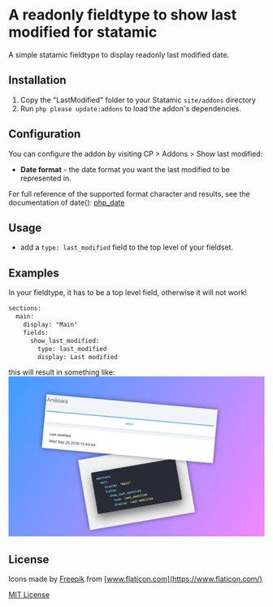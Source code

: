 # A readonly fieldtype to show last modified for statamic
A simple statamic fieldtype to display readonly last modified date.

## Installation

1. Copy the "LastModified" folder to your Statamic `site/addons` directory
2. Run `php please update:addons` to load the addon's dependencies.

## Configuration

You can configure the addon by visiting CP > Addons > Show last modified:

  * **Date format** - the date format you want the last modified to be represented in.

For full reference of the supported format character and results, see the documentation of date(): [php_date](http://www.php.net/manual/en/function.date.php)

## Usage

 * add a `type: last_modified` field to the top level of your fieldset.

## Examples

In your fieldtype, it has to be a top level field, otherwise it will not work!
```
sections:
  main:
    display: "Main"
    fields:
      show_last_modified:
        type: last_modified
        display: Last modified
```

this will result in something like:
![show last modified](https://github.com/neophen/statamic-field-last-modified/raw/master/docs/img/figure-1.png "show last modified")



## License

Icons made by [Freepik](https://www.flaticon.com/authors/freepik) from [www.flaticon.com](https://www.flaticon.com/)

[MIT License](http://emd.mit-license.org)
